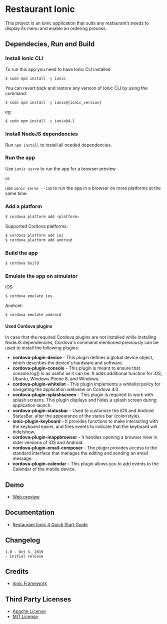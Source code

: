 # Restaurant Ionic
This project is an Ionic application that suits any restaurant’s needs to display its menu and enable an ordering process.

## Dependecies, Run and Build

### Install Ionic CLI
To run this app you need to have Ionic CLI installed

```bash
$ sudo npm install -g ionic
```

You can revert back and restore any version of Ionic CLI by using the command:
```bash
$ sudo npm install -g ionic@{ionic_version}
```

eg:
```bash
$ sudo npm install -g ionic@4.1
```

### Install NodeJS dependencies
Run `npm install` to install all needed dependencies.

### Run the app
Use `ionic serve` to run the app for a browser preview

or

use `ionic serve --lab` to run the app in a browser on more platforms at the same time.

### Add a platform
```bash
$ cordova platform add <platform>
```

Supported Cordova platforms:
```bash
$ cordova platform add ios
$ cordova platform add android
```

### Build the app
```bash
$ cordova build
```

### Emulate the app on simulator
iOS:
```bash
$ cordova emulate ios
```

Android:
```bash
$ cordova emulate android
```

#### Used Cordova plugins
In case that the required Cordova plugins are not installed while installing NodeJS dependencies, Cordova's command mentioned previously can be used to install the following plugins:

* **cordova-plugin-device** - This plugin defines a global device object, which describes the device's hardware and software.
* **cordova-plugin-console** - This plugin is meant to ensure that console.log() is as useful as it can be. It adds additional function for iOS, Ubuntu, Windows Phone 8, and Windows.
* **cordova-plugin-whitelist** - This plugin implements a whitelist policy for navigating the application webview on Cordova 4.0.
* **cordova-plugin-splashscreen** - This plugin is required to work with splash screens. This plugin displays and hides a splash screen during application launch.
* **cordova-plugin-statusbar** - Used to customize the iOS and Android StatusBar, alter the appearance of the status bar (color/style).
* **ionic-plugin-keyboard** - It provides functions to make interacting with the keyboard easier, and fires events to indicate that the keyboard will hide/show.
* **cordova-plugin-inappbrowser** - It handles opening a browser view in older versions of iOS and Android.
* **cordova-plugin-email-composer** - The plugin provides access to the standard interface that manages the editing and sending an email message.
* **cordova-plugin-calendar** - This plugin allows you to add events to the Calendar of the mobile device.

## Demo
- [Web preview](https://skounis.github.io/ionic-demo-restaurant/restaurant-ionic-4/)

## Documentation
* [Restaurant Ionic 4 Quick Start Guide](https://docs.google.com/document/d/1BvND8zuBt3FG1L-v1kUgzlo2BebCjg5yjNO1Yv6175o/edit?usp=sharing)

## Changelog
```
1.0 - Oct 3, 2019
- Initial release
```

## Credits
* [Ionic Framework](http://ionicframework.com/)

## Third Party Licenses
* [Apache License](http://www.apache.org/licenses/)
* [MIT License](https://opensource.org/licenses/MIT)
